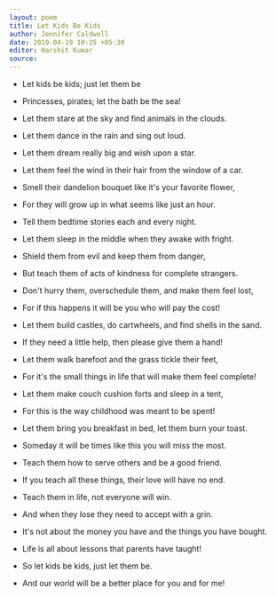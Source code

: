 ```yaml
---
layout: poem
title: Let Kids Be Kids
author: Jennifer Caldwell
date: 2019-04-19 10:25 +05:30
editor: Harshit Kumar
source: 
---
```


- Let kids be kids; just let them be
- Princesses, pirates; let the bath be the sea!

- Let them stare at the sky and find animals in the clouds.
- Let them dance in the rain and sing out loud.

- Let them dream really big and wish upon a star.
- Let them feel the wind in their hair from the window of a car.

- Smell their dandelion bouquet like it's your favorite flower,
- For they will grow up in what seems like just an hour.

- Tell them bedtime stories each and every night.
- Let them sleep in the middle when they awake with fright.

- Shield them from evil and keep them from danger,
- But teach them of acts of kindness for complete strangers.

- Don't hurry them, overschedule them, and make them feel lost,
- For if this happens it will be you who will pay the cost!

- Let them build castles, do cartwheels, and find shells in the sand.
- If they need a little help, then please give them a hand!

- Let them walk barefoot and the grass tickle their feet,
- For it's the small things in life that will make them feel complete!

- Let them make couch cushion forts and sleep in a tent,
- For this is the way childhood was meant to be spent!

- Let them bring you breakfast in bed, let them burn your toast.
- Someday it will be times like this you will miss the most.

- Teach them how to serve others and be a good friend.
- If you teach all these things, their love will have no end.

- Teach them in life, not everyone will win.
- And when they lose they need to accept with a grin.

- It's not about the money you have and the things you have bought.
- Life is all about lessons that parents have taught!

- So let kids be kids, just let them be.
- And our world will be a better place for you and for me!
